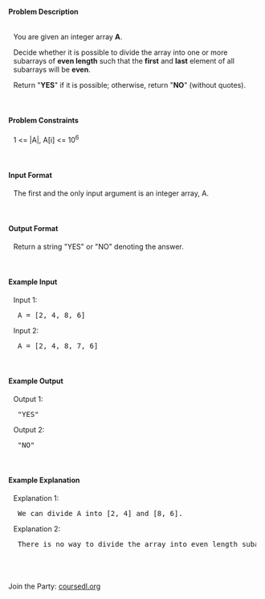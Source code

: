 <p><strong>Problem Description</strong><br />  <div id=problem_description_markdown_content_value style="background-color: #f9f10f9; padding: 5px 10px; "><p>You are given an integer array <strong>A</strong>.</p><p>Decide whether it is possible to divide the array into one or more subarrays of <strong>even length</strong> such that the <strong>first</strong> and <strong>last</strong> element of all subarrays will be <strong>even</strong>.</p><p>Return &quot;<strong>YES</strong>&quot; if it is possible; otherwise, return &quot;<strong>NO</strong>&quot; (without quotes).</p></div><br /><br /><strong>Problem Constraints</strong><br />  <div id=problem_constraints_markdown_content_value style="background-color: #f9f10f9; padding: 5px 10px; "><p>1 &lt;= |A|, A[i] &lt;= 10<sup>6</sup></p></div><br /><br /><strong>Input Format</strong><br />  <div id=input_format_markdown_content_value style="background-color: #f9f10f9; padding: 5px 10px; "><p>The first and the only input argument is an integer array, A.</p></div><br /><br /><strong>Output Format</strong><br />  <div id=output_format_markdown_content_value style="background-color: #f9f10f9; padding: 5px 10px; "><p>Return a string &quot;YES&quot; or &quot;NO&quot; denoting the answer.</p></div><br /><br /><strong>Example Input</strong><br />  <div id=example_input_markdown_content_value style="background-color: #f9f10f9; padding: 5px 10px; "><p> Input 1: </p><p></p><pre> A = [2, 4, 8, 6]</pre><p> Input 2: </p><pre> A = [2, 4, 8, 7, 6]</pre><p></p></div><br /><br /><strong>Example Output</strong><br />  <div id=example_output_markdown_content_value style="background-color: #f9f10f9; padding: 5px 10px; "><p> Output 1: </p><p></p><pre> &quot;YES&quot;</pre><p> Output 2: </p><pre> &quot;NO&quot;</pre><p></p></div><br /><br /><strong>Example Explanation</strong><br />  <div id=example_explanation_markdown_content_value style="background-color: #f9f10f9; padding: 5px 10px; "><p> Explanation 1: </p><p></p><pre> We can divide A into [2, 4] and [8, 6].</pre><p> Explanation 2: </p><pre> There is no way to divide the array into even length subarrays.</pre><p></p></div><br /><br /></p>






<p>Join the Party: <a href="https://www.coursedl.org/" rel="noopener noreferrer" target="_blank">coursedl.org</a></p>
